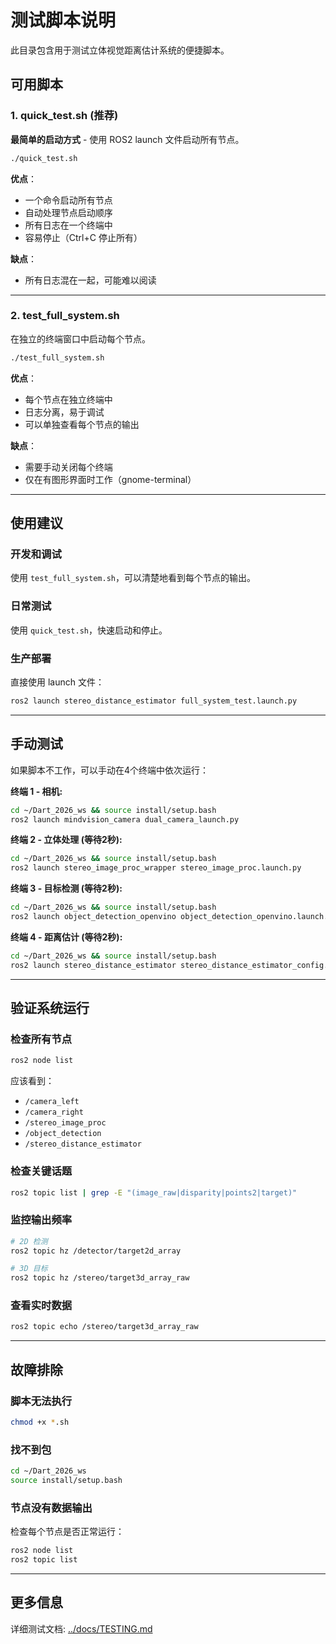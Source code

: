 # 测试脚本说明

此目录包含用于测试立体视觉距离估计系统的便捷脚本。

## 可用脚本

### 1. quick_test.sh (推荐)
**最简单的启动方式** - 使用 ROS2 launch 文件启动所有节点。

```bash
./quick_test.sh
```

**优点**：
- 一个命令启动所有节点
- 自动处理节点启动顺序
- 所有日志在一个终端中
- 容易停止（Ctrl+C 停止所有）

**缺点**：
- 所有日志混在一起，可能难以阅读

---

### 2. test_full_system.sh
在独立的终端窗口中启动每个节点。

```bash
./test_full_system.sh
```

**优点**：
- 每个节点在独立终端中
- 日志分离，易于调试
- 可以单独查看每个节点的输出

**缺点**：
- 需要手动关闭每个终端
- 仅在有图形界面时工作（gnome-terminal）

---

## 使用建议

### 开发和调试
使用 `test_full_system.sh`，可以清楚地看到每个节点的输出。

### 日常测试
使用 `quick_test.sh`，快速启动和停止。

### 生产部署
直接使用 launch 文件：
```bash
ros2 launch stereo_distance_estimator full_system_test.launch.py
```

---

## 手动测试

如果脚本不工作，可以手动在4个终端中依次运行：

**终端 1 - 相机:**
```bash
cd ~/Dart_2026_ws && source install/setup.bash
ros2 launch mindvision_camera dual_camera_launch.py
```

**终端 2 - 立体处理 (等待2秒):**
```bash
cd ~/Dart_2026_ws && source install/setup.bash
ros2 launch stereo_image_proc_wrapper stereo_image_proc.launch.py
```

**终端 3 - 目标检测 (等待2秒):**
```bash
cd ~/Dart_2026_ws && source install/setup.bash
ros2 launch object_detection_openvino object_detection_openvino.launch.py
```

**终端 4 - 距离估计 (等待2秒):**
```bash
cd ~/Dart_2026_ws && source install/setup.bash
ros2 launch stereo_distance_estimator stereo_distance_estimator_config.launch.py
```

---

## 验证系统运行

### 检查所有节点
```bash
ros2 node list
```

应该看到：
- `/camera_left`
- `/camera_right`
- `/stereo_image_proc`
- `/object_detection`
- `/stereo_distance_estimator`

### 检查关键话题
```bash
ros2 topic list | grep -E "(image_raw|disparity|points2|target)"
```

### 监控输出频率
```bash
# 2D 检测
ros2 topic hz /detector/target2d_array

# 3D 目标
ros2 topic hz /stereo/target3d_array_raw
```

### 查看实时数据
```bash
ros2 topic echo /stereo/target3d_array_raw
```

---

## 故障排除

### 脚本无法执行
```bash
chmod +x *.sh
```

### 找不到包
```bash
cd ~/Dart_2026_ws
source install/setup.bash
```

### 节点没有数据输出
检查每个节点是否正常运行：
```bash
ros2 node list
ros2 topic list
```

---

## 更多信息

详细测试文档: [../docs/TESTING.md](../docs/TESTING.md)
